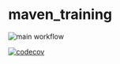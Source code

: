 # maven_training

![main workflow](https://github.com/bobby-spitful/maven_training/actions/workflows/build.yml/badge.svg)



[![codecov](https://codecov.io/gh/bobby-spitful/maven_training/branch/main/graph/badge.svg)](https://codecov.io/gh/bobby-spitful/maven_training)

